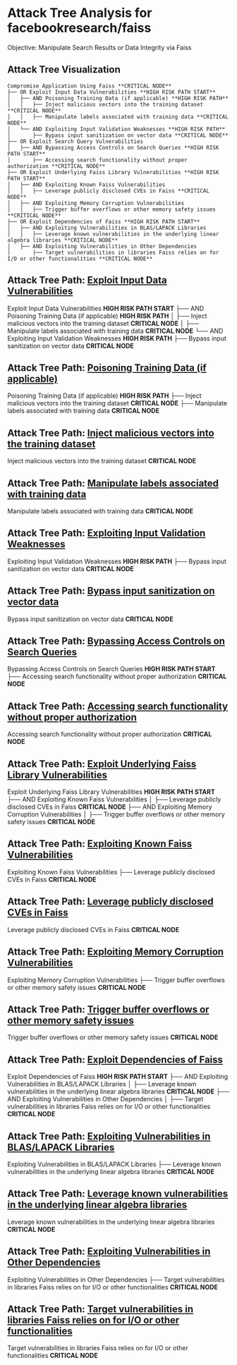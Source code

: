 # Attack Tree Analysis for facebookresearch/faiss

Objective: Manipulate Search Results or Data Integrity via Faiss

## Attack Tree Visualization

```
Compromise Application Using Faiss **CRITICAL NODE**
├── OR Exploit Input Data Vulnerabilities **HIGH RISK PATH START**
│   ├── AND Poisoning Training Data (if applicable) **HIGH RISK PATH**
│   │   ├── Inject malicious vectors into the training dataset **CRITICAL NODE**
│   │   ├── Manipulate labels associated with training data **CRITICAL NODE**
│   └── AND Exploiting Input Validation Weaknesses **HIGH RISK PATH**
│       ├── Bypass input sanitization on vector data **CRITICAL NODE**
├── OR Exploit Search Query Vulnerabilities
│   ├── AND Bypassing Access Controls on Search Queries **HIGH RISK PATH START**
│       ├── Accessing search functionality without proper authorization **CRITICAL NODE**
├── OR Exploit Underlying Faiss Library Vulnerabilities **HIGH RISK PATH START**
│   ├── AND Exploiting Known Faiss Vulnerabilities
│   │   ├── Leverage publicly disclosed CVEs in Faiss **CRITICAL NODE**
│   ├── AND Exploiting Memory Corruption Vulnerabilities
│   │   ├── Trigger buffer overflows or other memory safety issues **CRITICAL NODE**
├── OR Exploit Dependencies of Faiss **HIGH RISK PATH START**
│   ├── AND Exploiting Vulnerabilities in BLAS/LAPACK Libraries
│   │   ├── Leverage known vulnerabilities in the underlying linear algebra libraries **CRITICAL NODE**
│   ├── AND Exploiting Vulnerabilities in Other Dependencies
│       ├── Target vulnerabilities in libraries Faiss relies on for I/O or other functionalities **CRITICAL NODE**
```


## Attack Tree Path: [Exploit Input Data Vulnerabilities](./attack_tree_paths/exploit_input_data_vulnerabilities.md)

Exploit Input Data Vulnerabilities **HIGH RISK PATH START**
├── AND Poisoning Training Data (if applicable) **HIGH RISK PATH**
│   ├── Inject malicious vectors into the training dataset **CRITICAL NODE**
│   ├── Manipulate labels associated with training data **CRITICAL NODE**
└── AND Exploiting Input Validation Weaknesses **HIGH RISK PATH**
    ├── Bypass input sanitization on vector data **CRITICAL NODE**

## Attack Tree Path: [Poisoning Training Data (if applicable)](./attack_tree_paths/poisoning_training_data__if_applicable_.md)

Poisoning Training Data (if applicable) **HIGH RISK PATH**
├── Inject malicious vectors into the training dataset **CRITICAL NODE**
├── Manipulate labels associated with training data **CRITICAL NODE**

## Attack Tree Path: [Inject malicious vectors into the training dataset](./attack_tree_paths/inject_malicious_vectors_into_the_training_dataset.md)

Inject malicious vectors into the training dataset **CRITICAL NODE**

## Attack Tree Path: [Manipulate labels associated with training data](./attack_tree_paths/manipulate_labels_associated_with_training_data.md)

Manipulate labels associated with training data **CRITICAL NODE**

## Attack Tree Path: [Exploiting Input Validation Weaknesses](./attack_tree_paths/exploiting_input_validation_weaknesses.md)

Exploiting Input Validation Weaknesses **HIGH RISK PATH**
├── Bypass input sanitization on vector data **CRITICAL NODE**

## Attack Tree Path: [Bypass input sanitization on vector data](./attack_tree_paths/bypass_input_sanitization_on_vector_data.md)

Bypass input sanitization on vector data **CRITICAL NODE**

## Attack Tree Path: [Bypassing Access Controls on Search Queries](./attack_tree_paths/bypassing_access_controls_on_search_queries.md)

Bypassing Access Controls on Search Queries **HIGH RISK PATH START**
├── Accessing search functionality without proper authorization **CRITICAL NODE**

## Attack Tree Path: [Accessing search functionality without proper authorization](./attack_tree_paths/accessing_search_functionality_without_proper_authorization.md)

Accessing search functionality without proper authorization **CRITICAL NODE**

## Attack Tree Path: [Exploit Underlying Faiss Library Vulnerabilities](./attack_tree_paths/exploit_underlying_faiss_library_vulnerabilities.md)

Exploit Underlying Faiss Library Vulnerabilities **HIGH RISK PATH START**
├── AND Exploiting Known Faiss Vulnerabilities
│   ├── Leverage publicly disclosed CVEs in Faiss **CRITICAL NODE**
├── AND Exploiting Memory Corruption Vulnerabilities
│   ├── Trigger buffer overflows or other memory safety issues **CRITICAL NODE**

## Attack Tree Path: [Exploiting Known Faiss Vulnerabilities](./attack_tree_paths/exploiting_known_faiss_vulnerabilities.md)

Exploiting Known Faiss Vulnerabilities
├── Leverage publicly disclosed CVEs in Faiss **CRITICAL NODE**

## Attack Tree Path: [Leverage publicly disclosed CVEs in Faiss](./attack_tree_paths/leverage_publicly_disclosed_cves_in_faiss.md)

Leverage publicly disclosed CVEs in Faiss **CRITICAL NODE**

## Attack Tree Path: [Exploiting Memory Corruption Vulnerabilities](./attack_tree_paths/exploiting_memory_corruption_vulnerabilities.md)

Exploiting Memory Corruption Vulnerabilities
├── Trigger buffer overflows or other memory safety issues **CRITICAL NODE**

## Attack Tree Path: [Trigger buffer overflows or other memory safety issues](./attack_tree_paths/trigger_buffer_overflows_or_other_memory_safety_issues.md)

Trigger buffer overflows or other memory safety issues **CRITICAL NODE**

## Attack Tree Path: [Exploit Dependencies of Faiss](./attack_tree_paths/exploit_dependencies_of_faiss.md)

Exploit Dependencies of Faiss **HIGH RISK PATH START**
├── AND Exploiting Vulnerabilities in BLAS/LAPACK Libraries
│   ├── Leverage known vulnerabilities in the underlying linear algebra libraries **CRITICAL NODE**
├── AND Exploiting Vulnerabilities in Other Dependencies
│   ├── Target vulnerabilities in libraries Faiss relies on for I/O or other functionalities **CRITICAL NODE**

## Attack Tree Path: [Exploiting Vulnerabilities in BLAS/LAPACK Libraries](./attack_tree_paths/exploiting_vulnerabilities_in_blaslapack_libraries.md)

Exploiting Vulnerabilities in BLAS/LAPACK Libraries
├── Leverage known vulnerabilities in the underlying linear algebra libraries **CRITICAL NODE**

## Attack Tree Path: [Leverage known vulnerabilities in the underlying linear algebra libraries](./attack_tree_paths/leverage_known_vulnerabilities_in_the_underlying_linear_algebra_libraries.md)

Leverage known vulnerabilities in the underlying linear algebra libraries **CRITICAL NODE**

## Attack Tree Path: [Exploiting Vulnerabilities in Other Dependencies](./attack_tree_paths/exploiting_vulnerabilities_in_other_dependencies.md)

Exploiting Vulnerabilities in Other Dependencies
├── Target vulnerabilities in libraries Faiss relies on for I/O or other functionalities **CRITICAL NODE**

## Attack Tree Path: [Target vulnerabilities in libraries Faiss relies on for I/O or other functionalities](./attack_tree_paths/target_vulnerabilities_in_libraries_faiss_relies_on_for_io_or_other_functionalities.md)

Target vulnerabilities in libraries Faiss relies on for I/O or other functionalities **CRITICAL NODE**

